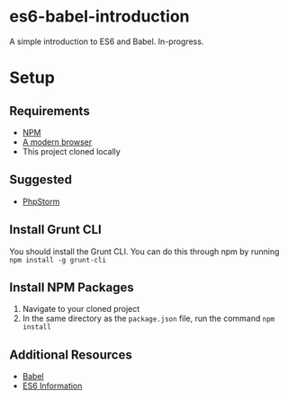 # es6-babel-introduction
A simple introduction to ES6 and Babel. In-progress.

# Setup

## Requirements

- [NPM](https://nodejs.org/en/)
- [A modern browser](https://google.com/chrome)
- This project cloned locally

## Suggested

- [PhpStorm](https://www.jetbrains.com/phpstorm/)

## Install Grunt CLI

You should install the Grunt CLI. You can do this through npm by running `npm install -g grunt-cli`

## Install NPM Packages

1) Navigate to your cloned project
2) In the same directory as the `package.json` file, run the command `npm install`

## Additional Resources

- [Babel](https://babeljs.io/)
- [ES6 Information](https://babeljs.io/docs/learn-es2015/)
